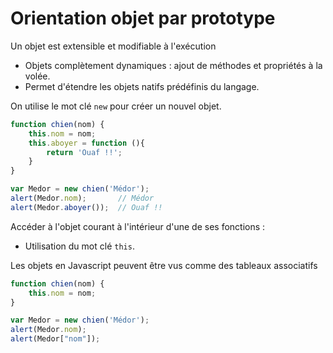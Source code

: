 # Orientation objet par prototype

Un objet est extensible et modifiable à l'exécution
* Objets complètement dynamiques : ajout de méthodes et propriétés à la volée.
* Permet d'étendre les objets natifs prédéfinis du langage.

On utilise le mot clé `new` pour créer un nouvel objet.

```js
function chien(nom) {
	this.nom = nom;
	this.aboyer = function (){
		return 'Ouaf !!';
	}
}

var Medor = new chien('Médor');
alert(Medor.nom);		// Médor
alert(Medor.aboyer());	// Ouaf !!
```

Accéder à l'objet courant à l'intérieur d'une de ses fonctions :
* Utilisation du mot clé `this`.

Les objets en Javascript peuvent être vus comme des tableaux associatifs

```js
function chien(nom) {
	this.nom = nom;
}

var Medor = new chien('Médor');
alert(Medor.nom);
alert(Medor["nom"]);
```